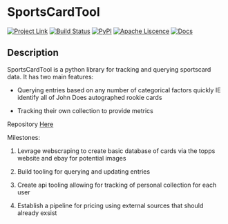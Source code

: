 
# SportsCardTool

[![Project Link](https://img.shields.io/badge/project-link-green)](https://github.com/TravisGibbs/SportsCardTool)
[![Build Status](https://github.com/TravisGibbs/SportsCardTool/workflows/Build%20Status/badge.svg?branch=main)](https://github.com/TravisGibbs/SportsCardTool/actions?query=workflow%3A%22Build+Status%22)
[![PyPI](https://img.shields.io/pypi/v/SportsCardTool)](https://pypi.org/project/SportsCardTool/)
[![Apache Liscence](https://img.shields.io/badge/license-Apache--2.0-green)](https://github.com/TravisGibbs/SportsCardTool/)
[![Docs](https://img.shields.io/badge/documentation-gh%20pages-%23fffb03)](https://travisgibbs.github.io/SportsCardToolLib)

## Description

SportsCardTool is a python library for tracking and querying sportscard data.
It has two main features:

- Querying entries based on any number of categorical factors quickly IE identify all of John Does autographed rookie cards

- Tracking their own collection to provide metrics

 Repository [Here](https://github.com/TravisGibbs/SportsCardTool)

Milestones:

1. Levrage webscraping to create basic database of cards via the topps website and ebay for potential images
2. Build tooling for querying and updating entries

3. Create api tooling allowing for tracking of personal collection for each user

4. Establish a pipeline for pricing using external sources that should already exsist
